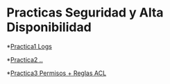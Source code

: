 # Practicas Seguridad y Alta Disponibilidad

*[Practica1 Logs](./practica1.md)

*[Practica2 ..](./practica2.md)

*[Practica3 Permisos + Reglas ACL](./practica3.md)
